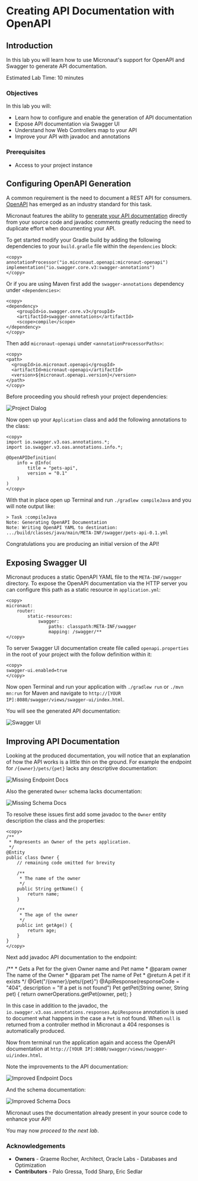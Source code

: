 # Creating API Documentation with OpenAPI

## Introduction
In this lab you will learn how to use Micronaut's support for OpenAPI and Swagger to generate API documentation.

Estimated Lab Time: 10 minutes

### Objectives

In this lab you will:
* Learn how to configure and enable the generation of API documentation
* Expose API documentation via Swagger UI
* Understand how Web Controllers map to your API
* Improve your API with javadoc and annotations

### Prerequisites
- Access to your project instance

## Configuring OpenAPI Generation

A common requirement is the need to document a REST API for consumers. [OpenAPI](https://swagger.io/specification/) has emerged as an industry standard for this task.

Micronaut features the ability to [generate your API documentation](https://micronaut-projects.github.io/micronaut-openapi/latest/guide/index.html) directly from your source code and javadoc comments greatly reducing the need to duplicate effort when documenting your API.

To get started modify your Gradle build by adding the following dependencies to your `build.gradle` file within the `dependencies` block:

	<copy>
	annotationProcessor("io.micronaut.openapi:micronaut-openapi")
	implementation("io.swagger.core.v3:swagger-annotations")
	</copy>

Or if you are using Maven first add the `swagger-annotations` dependency under `<dependencies>`:

	<copy>
	<dependency>
		<groupId>io.swagger.core.v3</groupId>
		<artifactId>swagger-annotations</artifactId>
		<scope>compile</scope>
	</dependency>
	</copy>	

Then add `micronaut-openapi` under `<annotationProcessorPaths>`:

	<copy>
    <path>
      <groupId>io.micronaut.openapi</groupId>
      <artifactId>micronaut-openapi</artifactId>
      <version>${micronaut.openapi.version}</version>
    </path>
	</copy>	

Before proceeding you should refresh your project dependencies:

![Project Dialog](../images/dependency-refresh.png)	

Now open up your `Application` class and add the following annotations to the class:

	<copy>
	import io.swagger.v3.oas.annotations.*;
	import io.swagger.v3.oas.annotations.info.*;

	@OpenAPIDefinition(
	    info = @Info(
	        title = "pets-api",
	        version = "0.1"
	    )
	)
	</copy>

With that in place open up Terminal and run `./gradlew compileJava` and you will note output like:

```
> Task :compileJava
Note: Generating OpenAPI Documentation
Note: Writing OpenAPI YAML to destination: .../build/classes/java/main/META-INF/swagger/pets-api-0.1.yml
```	

Congratulations you are producing an initial version of the API!

## Exposing Swagger UI

Micronaut produces a static OpenAPI YAML file to the `META-INF/swagger` directory. To expose the OpenAPI documentation via the HTTP server you can configure this path as a static resource in `application.yml`:

	<copy>
	micronaut:
		router:
	        static-resources:
	            swagger:
	                paths: classpath:META-INF/swagger
	                mapping: /swagger/**
	</copy>

To server Swagger UI documentation create file called `openapi.properties` in the root of your project with the follow definition within it:

	<copy>
	swagger-ui.enabled=true
	</copy>	

Now open Terminal and run your application with `./gradlew run` or `./mvn mn:run` for Maven and navigate to `http://[YOUR IP]:8080/swagger/views/swagger-ui/index.html`.

You will see the generated API documentation:

![Swagger UI](images/swagger-ui.png)	

## Improving API Documentation

Looking at the produced documentation, you will notice that an explanation of how the API works is a little thin on the ground. For example the endpoint for `/{owner}/pets/{pet}` lacks any descriptive documentation:

![Missing Endpoint Docs](images/owner-api-before.png)	

Also the generated `Owner` schema lacks documentation:

![Missing Schema Docs](images/owner-schema-before.png)	

To resolve these issues first add some javadoc to the `Owner` entity description the class and the properties:

	<copy>
	/**
	 * Represents an Owner of the pets application.
	 */
	@Entity
	public class Owner {
		// remaining code omitted for brevity

	    /**
	     * The name of the owner
	     */
	    public String getName() {
	        return name;
	    }

	    /**
	     * The age of the owner
	     */
	    public int getAge() {
	        return age;
	    }
	}
	</copy>

Next add javadoc API documentation to the endpoint:

<copy>
/**
 * Gets a Pet for the given Owner name and Pet name
 * @param owner The name of the Owner
 * @param pet The name of Pet
 * @return A pet if it exists
 */
@Get("/{owner}/pets/{pet}")
@ApiResponse(responseCode = "404", description = "If a pet is not found")
Pet getPet(String owner, String pet) {
    return ownerOperations.getPet(owner, pet);
}
</copy>

In this case in addition to the javadoc, the `io.swagger.v3.oas.annotations.responses.ApiResponse` annotation is used to document what happens in the case a `Pet` is not found. When `null` is returned from a controller method in Micronaut a 404 responses is automatically produced.

Now from terminal run the application again and access the OpenAPI documentation at `http://[YOUR IP]:8080/swagger/views/swagger-ui/index.html`.

Note the improvements to the API documentation:

![Improved Endpoint Docs](images/owner-api-after.png)	

And the schema documentation:

![Improved Schema Docs](images/owner-schema-after.png)	

Micronaut uses the documentation already present in your source code to enhance your API!


You may now *proceed to the next lab*.

### Acknowledgements
- **Owners** - Graeme Rocher, Architect, Oracle Labs - Databases and Optimization
- **Contributors** - Palo Gressa, Todd Sharp, Eric Sedlar